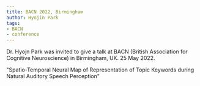 ```yaml
---
title: BACN 2022, Birmingham
author: Hyojin Park
tags: 
- BACN
- conference
---
```


Dr. Hyojn Park was invited to give a talk at BACN (British Association for Cognitive Neuroscience) in Birmingham, UK. 25 May 2022. <br>

"Spatio-Temporal Neural Map of Representation of Topic Keywords during Natural Auditory Speech Perception"
